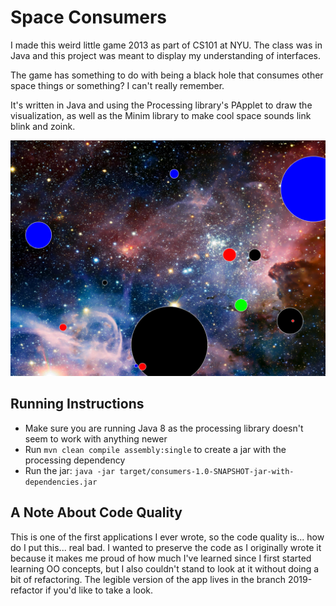 # Space Consumers

I made this weird little game 2013 as part of CS101 at NYU. The class was in Java and this project was meant to display my understanding of interfaces.

The game has something to do with being a black hole that consumes other space things or something? I can't really remember.

It's written in Java and using the Processing library's PApplet to draw the visualization, as well as the Minim library to make cool space sounds link blink and zoink.

![Moving Triangles](lib/space-ballz.png)

## Running Instructions
- Make sure you are running Java 8 as the processing library doesn't seem to work with anything newer
- Run `mvn clean compile assembly:single` to create a jar with the processing dependency
- Run the jar: `java -jar target/consumers-1.0-SNAPSHOT-jar-with-dependencies.jar`

## A Note About Code Quality

This is one of the first applications I ever wrote, so the code quality is... how do I put this... real bad. I wanted to preserve the code as I originally wrote it because it makes me proud of how much I've learned since I first started learning OO concepts, but I also couldn't stand to look at it without doing a bit of refactoring. The legible version of the app lives in the branch 2019-refactor if you'd like to take a look.
